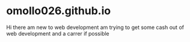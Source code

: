 # omollo026.github.io
Hi there am new to web development am trying to get some cash out of web development and a carrer if possible
